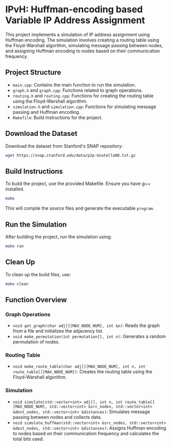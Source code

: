 # IPvH: Huffman-encoding based Variable IP Address Assignment

This project implements a simulation of IP address assignment using Huffman encoding. The simulation involves creating a routing table using the Floyd-Warshall algorithm, simulating message passing between nodes, and assigning Huffman encoding to nodes based on their communication frequency.

## Project Structure

- `main.cpp`: Contains the main function to run the simulation.
- `graph.h` and `graph.cpp`: Functions related to graph operations.
- `routing.h` and `routing.cpp`: Functions for creating the routing table using the Floyd-Warshall algorithm.
- `simulation.h` and `simulation.cpp`: Functions for simulating message passing and Huffman encoding.
- `Makefile`: Build instructions for the project.

## Download the Dataset

Download the dataset from Stanford's SNAP repository:

```sh
wget https://snap.stanford.edu/data/p2p-Gnutella08.txt.gz
```

## Build Instructions

To build the project, use the provided Makefile. Ensure you have g++ installed.

```sh
make
```

This will compile the source files and generate the executable `program`.

## Run the Simulation

After building the project, run the simulation using:

```sh
make run
```

## Clean Up

To clean up the build files, use:

```sh
make clean
```

## Function Overview

### Graph Operations

- `void get_graph(char adj[][MAX_NODE_NUM], int &n)`: Reads the graph from a file and initializes the adjacency list.
- `void make_permutation(int permutation[], int n)`: Generates a random permutation of nodes.

### Routing Table

- `void make_route_table(char adj[][MAX_NODE_NUM], int n, int route_table[][MAX_NODE_NUM])`: Creates the routing table using the Floyd-Warshall algorithm.

### Simulation

- `void simulate(std::vector<int> adj[], int n, int route_table[][MAX_NODE_NUM], std::vector<int> &src_nodes, std::vector<int> &dest_nodes, std::vector<int> &distances)`: Simulates message passing between nodes and collects data.
- `void simulate_huffman(std::vector<int> &src_nodes, std::vector<int> &dest_nodes, std::vector<int> &distances)`: Assigns Huffman encoding to nodes based on their communication frequency and calculates the total bits used.
